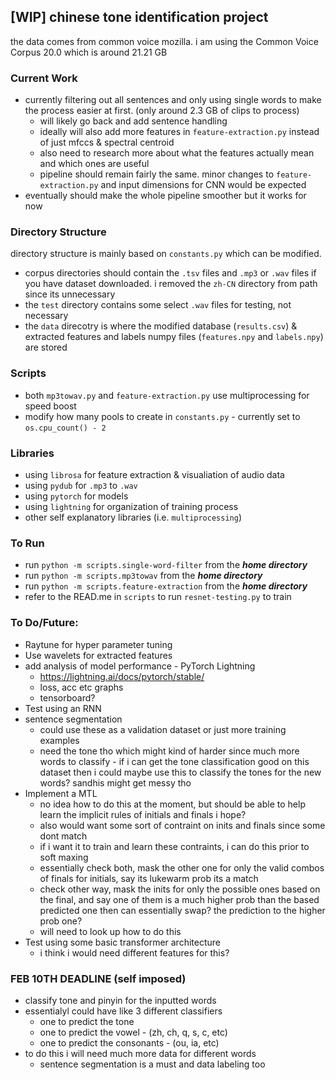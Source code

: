## [WIP] chinese tone identification project
the data comes from common voice mozilla. i am using the Common Voice Corpus 20.0 which is around 21.21 GB

### Current Work
- currently filtering out all sentences and only using single words to make the process easier at first. (only around 2.3 GB of clips to process)
  - will likely go back and add sentence handling
  - ideally will also add more features in `feature-extraction.py` instead of just mfccs & spectral centroid
  - also need to research more about what the features actually mean and which ones are useful
  - pipeline should remain fairly the same. minor changes to `feature-extraction.py` and input dimensions for CNN would be expected
- eventually should make the whole pipeline smoother but it works for now

### Directory Structure
directory structure is mainly based on `constants.py` which can be modified.

- corpus directories should contain the `.tsv` files and `.mp3` or `.wav` files if you have dataset downloaded. i removed the `zh-CN` directory from path since its unnecessary
- the `test` directory contains some select `.wav` files for testing, not necessary
- the `data` direcotry is where the modified database (`results.csv`) & extracted features and labels numpy files (`features.npy` and `labels.npy`) are stored

### Scripts
- both `mp3towav.py` and `feature-extraction.py` use multiprocessing for speed boost
- modify how many pools to create in `constants.py` - currently set to `os.cpu_count() - 2`


### Libraries
- using `librosa` for feature extraction & visualiation of audio data
- using `pydub` for `.mp3` to `.wav`
- using `pytorch` for models
- using `lightning` for organization of training process
- other self explanatory libraries (i.e. `multiprocessing`)

### To Run
- run `python -m scripts.single-word-filter` from the ***home directory***
- run `python -m scripts.mp3towav` from the ***home directory***
- run `python -m scripts.feature-extraction` from the ***home directory***
- refer to the READ.me in `scripts` to run `resnet-testing.py` to train

### To Do/Future:
- Raytune for hyper parameter tuning
- Use wavelets for extracted features
- add analysis of model performance - PyTorch Lightning
  - https://lightning.ai/docs/pytorch/stable/
  - loss, acc etc graphs
  - tensorboard?
- Test using an RNN
- sentence segmentation
  - could use these as a validation dataset or just more training examples
  - need the tone tho which might kind of harder since much more words to classify - if i can get the tone classification good on this dataset then i could maybe use this to classify the tones for the new words? sandhis might get messy tho
- Implement a MTL
  - no idea how to do this at the moment, but should be able to help learn the implicit rules of initials and finals i hope?
  - also would want some sort of contraint on inits and finals since some dont match
  - if i want it to train and learn these contraints, i can do this prior to soft maxing
  - essentially check both, mask the other one for only the valid combos of finals for initials, say its lukewarm prob its a match
  - check other way, mask the inits for only the possible ones based on the final, and say one of them is a much higher prob than the based predicted one then can essentially swap? the prediction to the higher prob one?
  - will need to look up how to do this
- Test using some basic transformer architecture
  - i think i would need different features for this?


### FEB 10TH DEADLINE (self imposed)
- classify tone and pinyin for the inputted words
- essentialyl could have like 3 different classifiers
  - one to predict the tone
  - one to predict the vowel - (zh, ch, q, s, c, etc)
  - one to predict the consonants - (ou, ia, etc)
- to do this i will need much more data for different words
  - sentence segmentation is a must and data labeling too
